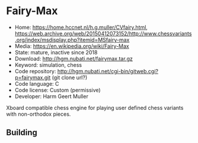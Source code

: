 # Fairy-Max

- Home: https://home.hccnet.nl/h.g.muller/CVfairy.html, https://web.archive.org/web/20150412073152/http://www.chessvariants.org/index/msdisplay.php?itemid=MSfairy-max
- Media: https://en.wikipedia.org/wiki/Fairy-Max
- State: mature, inactive since 2018
- Download: http://hgm.nubati.net/fairymax.tar.gz
- Keyword: simulation, chess
- Code repository: http://hgm.nubati.net/cgi-bin/gitweb.cgi?p=fairymax.git (git clone url?)
- Code language: C
- Code license: Custom (permissive)
- Developer: Harm Geert Muller

Xboard compatible chess engine for playing user defined chess variants with non-orthodox pieces.

## Building
